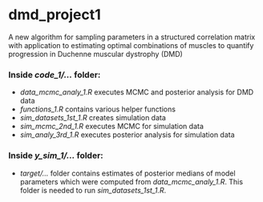 # dmd_project1
A new algorithm for sampling parameters in a structured correlation matrix with application to estimating optimal combinations of muscles to quantify progression in Duchenne muscular dystrophy (DMD)

### Inside _code_1/..._ folder:
- _data_mcmc_analy_1.R_ executes MCMC and posterior analysis for DMD data
- _functions_1.R_ contains various helper functions
- _sim_datasets_1st_1.R_ creates simulation data
- _sim_mcmc_2nd_1.R_ executes MCMC for simulation data
- _sim_analy_3rd_1.R_ executes posterior analysis for simulation data

### Inside _y_sim_1/..._ folder:
- _target/..._ folder contains estimates of posterior medians of model parameters which were computed from _data_mcmc_analy_1.R_. This folder is needed to run _sim_datasets_1st_1.R_.
